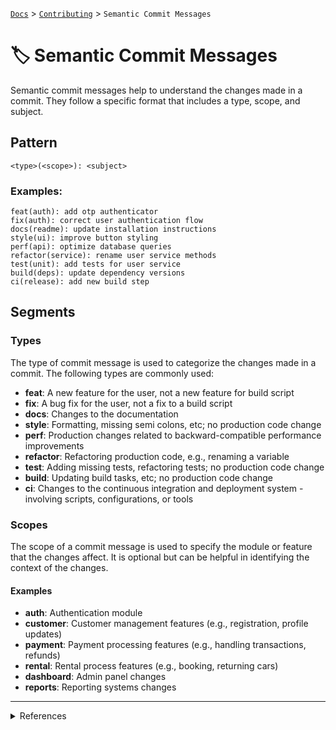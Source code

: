 [`Docs`](../README.md) > [`Contributing`](./README.md) > `Semantic Commit Messages`

# 🏷️ Semantic Commit Messages
Semantic commit messages help to understand the changes made in a commit. They follow a specific format that includes a type, scope, and subject.

## Pattern
```
<type>(<scope>): <subject>
```

### Examples:
```
feat(auth): add otp authenticator
fix(auth): correct user authentication flow
docs(readme): update installation instructions
style(ui): improve button styling
perf(api): optimize database queries
refactor(service): rename user service methods
test(unit): add tests for user service
build(deps): update dependency versions
ci(release): add new build step
```

## Segments
### Types
The type of commit message is used to categorize the changes made in a commit. The following types are commonly used:

- **feat**: A new feature for the user, not a new feature for build script
- **fix**: A bug fix for the user, not a fix to a build script
- **docs**: Changes to the documentation
- **style**: Formatting, missing semi colons, etc; no production code change
- **perf**: Production changes related to backward-compatible performance improvements
- **refactor**: Refactoring production code, e.g., renaming a variable
- **test**: Adding missing tests, refactoring tests; no production code change
- **build**: Updating build tasks, etc; no production code change
- **ci**: Changes to the continuous integration and deployment system - involving scripts, configurations, or tools

### Scopes
The scope of a commit message is used to specify the module or feature that the changes affect. It is optional but can be helpful in identifying the context of the changes.

#### Examples
- **auth**: Authentication module
- **customer**: Customer management features (e.g., registration, profile updates)
- **payment**: Payment processing features (e.g., handling transactions, refunds)
- **rental**: Rental process features (e.g., booking, returning cars)
- **dashboard**: Admin panel changes
- **reports**: Reporting systems changes

---

<details>
    <summary>References</summary>
    <ul>
        <li>https://www.conventionalcommits.org/</li>
        <li>https://seesparkbox.com/foundry/semantic_commit_messages</li>
        <li>http://karma-runner.github.io/1.0/dev/git-commit-msg.html</li>
        <li>https://nitayneeman.com/posts/understanding-semantic-commit-messages-using-git-and-angular/</li>
    </ul>
</details>
